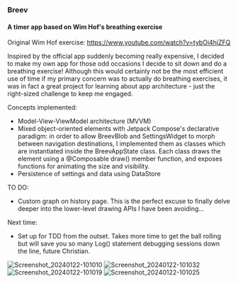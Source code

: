 ### Breev
#### A timer app based on Wim Hof's breathing exercise
Original Wim Hof exercise: https://www.youtube.com/watch?v=tybOi4hjZFQ

Inspired by the official app suddenly becoming really expensive, I decided to make my own app for those odd occasions I decide to sit down and do a breathing exercise! Although this would certainly not be the most efficient use of time if my primary concern was to actually do breathing exercises, it was in fact a great project for learning about app architecture - just the right-sized challenge to keep me engaged.

Concepts implemented:
  - Model-View-ViewModel architecture (MVVM)
  - Mixed object-oriented elements with Jetpack Compose's declarative paradigm: in order to allow BreevBlob and SettingsWidget to morph between navigation destinations, I implemented them as classes which are instantiated inside the BreevAppState class. Each class draws the element using a @Composable draw() member function, and exposes functions for animating the size and visibility.
  - Persistence of settings and data using DataStore 

TO DO:
  - Custom graph on history page. This is the perfect excuse to finally delve deeper into the lower-level drawing APIs I have been avoiding...

Next time:
  - Set up for TDD from the outset. Takes more time to get the ball rolling but will save you so many Log() statement debugging sessions down the line, future Christian.


![Screenshot_20240122-101010](https://github.com/crsharrier/Breev/assets/99554423/73a1292b-a337-4a59-8f43-5ba2199f6548)
![Screenshot_20240122-101032](https://github.com/crsharrier/Breev/assets/99554423/828d738d-3dc9-4c8a-8dec-35607ed46b76)
![Screenshot_20240122-101019](https://github.com/crsharrier/Breev/assets/99554423/9a5ed887-1cb3-46ea-9509-64ece133d184)
![Screenshot_20240122-101025](https://github.com/crsharrier/Breev/assets/99554423/ddc40059-8167-4e1b-83f8-9a127f2402ec)
